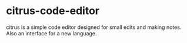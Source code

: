 # citrus-code-editor
citrus is a simple code editor designed for small edits and making notes. Also an interface for a new language.
